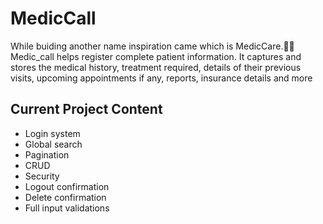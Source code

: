 # MedicCall
While buiding another name inspiration came which is MedicCare.🙂🙃
Medic_call helps register complete patient information. It captures and stores the medical history, treatment required, details of their previous visits, upcoming appointments if any, reports, insurance details and more

## Current Project Content
- Login system
- Global search
- Pagination
- CRUD
- Security
- Logout confirmation
- Delete confirmation
- Full input validations
